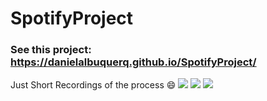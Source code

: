 # SpotifyProject

### See this project: https://danielalbuquerq.github.io/SpotifyProject/


Just Short Recordings of the process :smile:
![](https://github.com/DanielAlbuquerq/SpotifyProject/blob/main/Spotify-process%20G.gif) 
![](https://github.com/DanielAlbuquerq/SpotifyProject/blob/main/Spotify-process%20G1.gif)
![](https://github.com/DanielAlbuquerq/SpotifyProject/blob/main/recording%20the%20process.gif)
